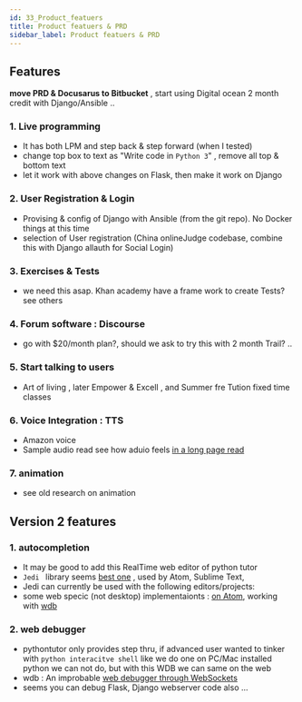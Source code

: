 ```yaml
---
id: 33_Product_featuers
title: Product featuers & PRD
sidebar_label: Product featuers & PRD
---
```



## Features

**move PRD & Docusarus to Bitbucket** , start using Digital ocean 2 month credit with Django/Ansible ..

### 1. Live programming 
- It has both LPM and step back & step forward (when I tested)
- change top box to text as  "Write code in `Python 3`" , remove all top & bottom text
- let it work with above changes on Flask, then make it work on Django

### 2. User Registration & Login
- Provising & config of Django with Ansible (from the git repo). No Docker things at this time
- selection of User registration (China onlineJudge codebase, combine this with Django allauth for Social Login)

### 3. Exercises & Tests
- we need this asap. Khan academy have a frame work to create Tests? see others 

### 4. Forum software : Discourse
-  go with $20/month plan?, should we ask to try this with 2 month Trail? .. 

### 5. Start talking to users
-  Art of living , later Empower & Excell , and Summer fre Tution fixed time classes 

### 6. Voice Integration : TTS
- Amazon voice
- Sample audio read see how aduio feels [in a long page read](http://slideplayer.com/slide/10836541/)
 
### 7. animation 
- see old research on animation 
 
 ## Version 2 features
 
 ### 1. autocompletion
 - It may be good to add this RealTime web editor of python tutor
 - `Jedi ` library seems [best one]() , used by Atom, Sublime Text,  
 - Jedi can currently be used with the following editors/projects: 
 - some web specic (not desktop) implementaionts : [on Atom](https://atom.io/packages/autocomplete-python-jedi), working with [wdb](https://github.com/Kozea/wdb)
 
 ### 2. web debugger
 - pythontutor only provides step thru, if advanced user wanted to tinker with `python interacitve shell` like we do one on PC/Mac installed python
  we can not do, but with this WDB we can same on the web
 - wdb : An improbable [web debugger through WebSockets](https://github.com/Kozea/wdb)
 - seems you can debug Flask, Django webserver code also ...
